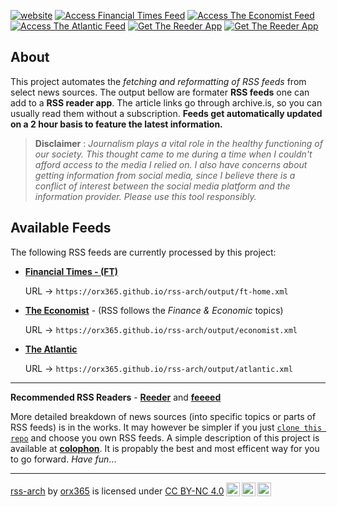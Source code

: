[![website](https://img.shields.io/badge/website-grey)]()
[![Access Financial Times Feed](https://img.shields.io/badge/Financial%20Times-Access%20RSS-blue)](output/ft-home.xml)
[![Access The Economist Feed](https://img.shields.io/badge/The%20Economist-Access%20RSS-blue)](output/economist.xml)
[![Access The Atlantic Feed](https://img.shields.io/badge/The%20Atlantic-Access%20RSS-blue)](output/atlantic.xml)
[![Get The Reeder App](https://img.shields.io/badge/Reeder-app-orange)](https://reeder.app)
[![Get The Reeder App](https://img.shields.io/badge/feeeed-app-orange)](https://feeeed.nateparrott.com)


## About

This project automates the *fetching and reformatting of RSS feeds* from select news sources. The output bellow are formater **RSS feeds** one can add to a **RSS reader app**. The article links go through archive.is, so you can usually read them without a subscription. **Feeds get automatically updated on a 2 hour basis to feature the latest information.** 

> **Disclaimer** : *Journalism plays a vital role in the healthy functioning of our society. This thought came to me during a time when I couldn't afford access to the media I relied on. I also have concerns about getting information from social media, since I believe there is a conflict of interest between the social media platform and the information provider. Please use this tool responsibly.*

## Available Feeds
The following RSS feeds are currently processed by this project: 

- **[Financial Times - (FT)](./output/ft-home.xml)**

  URL → `https://orx365.github.io/rss-arch/output/ft-home.xml`

- **[The Economist](./output/economist.xml)** - (RSS follows the *Finance & Economic* topics)
  
  URL →  `https://orx365.github.io/rss-arch/output/economist.xml`

- **[The Atlantic](./output/atlantic.xml)**

  URL →  `https://orx365.github.io/rss-arch/output/atlantic.xml`


---

**Recommended RSS Readers** - [**Reeder**](https://reeder.app) and [**feeeed**](https://feeeed.nateparrott.com)

More detailed breakdown of news sources (into specific topics or parts of RSS feeds) is in the works. It may however be simpler if you just [`clone this repo`](colophon) and choose you own RSS feeds. A simple description of this project is available at [**colophon**](colophon.md). It is propably the best and most efficent way for you to go forward. *Have fun*...

---

<p xmlns:cc="http://creativecommons.org/ns#" xmlns:dct="http://purl.org/dc/terms/"><a property="dct:title" rel="cc:attributionURL" href="https://orx365.github.io/rss-arch/">rss-arch</a> by <a rel="cc:attributionURL dct:creator" property="cc:attributionName" href="https://orx365.github.io/">orx365</a> is licensed under <a href="https://creativecommons.org/licenses/by-nc/4.0/?ref=chooser-v1" target="_blank" rel="license noopener noreferrer" style="display:inline-block;">CC BY-NC 4.0<img style="height:22px!important;margin-left:3px;vertical-align:text-bottom;" src="https://mirrors.creativecommons.org/presskit/icons/cc.svg?ref=chooser-v1" alt=""><img style="height:22px!important;margin-left:3px;vertical-align:text-bottom;" src="https://mirrors.creativecommons.org/presskit/icons/by.svg?ref=chooser-v1" alt=""><img style="height:22px!important;margin-left:3px;vertical-align:text-bottom;" src="https://mirrors.creativecommons.org/presskit/icons/nc.svg?ref=chooser-v1" alt=""></a></p>